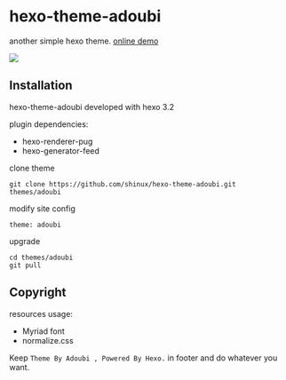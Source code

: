 # hexo-theme-adoubi

another simple hexo theme. [online demo](http://sinux.me)

![](http://obfnm2kw5.bkt.clouddn.com/Screenshot%202016-11-03%2019.18.25.png)

## Installation

hexo-theme-adoubi developed with hexo 3.2

plugin dependencies:

- hexo-renderer-pug
- hexo-generator-feed

clone theme

    git clone https://github.com/shinux/hexo-theme-adoubi.git themes/adoubi

modify site config

    theme: adoubi

upgrade

    cd themes/adoubi
    git pull

## Copyright

resources usage:

- Myriad font
- normalize.css

Keep `Theme By Adoubi , Powered By Hexo.` in footer and do whatever you want.
